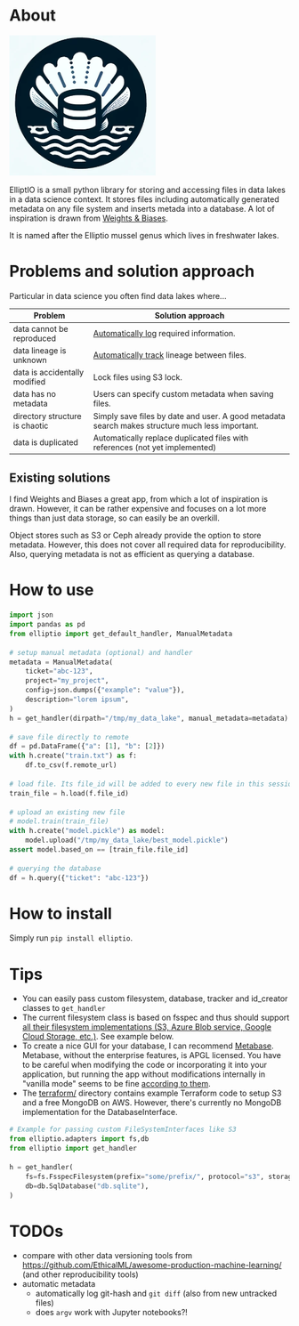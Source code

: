 # About

![](README.assets/2024-01-29-23-44-57.png)

ElliptIO is a small python library for storing and accessing files in data lakes in a data science context. It stores files including automatically generated metadata on any file system and inserts metada into a database. A lot of inspiration is drawn from [Weights & Biases](https://github.com/wandb/wandb).

It is named after the Elliptio mussel genus which lives in freshwater lakes.

# Problems and solution approach

Particular in data science you often find data lakes where...

| Problem                        | Solution approach                                                                                                           |
| ------------------------------ | --------------------------------------------------------------------------------------------------------------------------- |
| data cannot be reproduced      | [Automatically log](https://docs.wandb.ai/guides/track/log#automatically-logged-data) required information.                 |
| data lineage is unknown        | [Automatically track](https://docs.wandb.ai/guides/artifacts/explore-and-traverse-an-artifact-graph) lineage between files. |
| data is accidentally modified  | Lock files using S3 lock.                                                                                                   |
| data has no metadata           | Users can specify custom metadata when saving files.                                                                        |
| directory structure is chaotic | Simply save files by date and user. A good metadata search makes structure much less important.                             |
| data is duplicated             | Automatically replace duplicated files with references (not yet implemented)                                                |

## Existing solutions

I find Weights and Biases a great app, from which a lot of inspiration is drawn. However, it can be rather expensive and focuses on a lot more things than just data storage, so can easily be an overkill.

Object stores such as S3 or Ceph already provide the option to store metadata. However, this does not cover all required data for reproducibility. Also, querying metadata is not as efficient as querying a database.

# How to use

```python
import json
import pandas as pd
from elliptio import get_default_handler, ManualMetadata

# setup manual metadata (optional) and handler
metadata = ManualMetadata(
    ticket="abc-123",
    project="my_project",
    config=json.dumps({"example": "value"}),
    description="lorem ipsum",
)
h = get_handler(dirpath="/tmp/my_data_lake", manual_metadata=metadata)

# save file directly to remote
df = pd.DataFrame({"a": [1], "b": [2]})
with h.create("train.txt") as f:
    df.to_csv(f.remote_url)

# load file. Its file_id will be added to every new file in this session.
train_file = h.load(f.file_id)

# upload an existing new file
# model.train(train_file)
with h.create("model.pickle") as model:
    model.upload("/tmp/my_data_lake/best_model.pickle")
assert model.based_on == [train_file.file_id]

# querying the database
df = h.query({"ticket": "abc-123"})
```

# How to install

Simply run `pip install elliptio`.

# Tips

- You can easily pass custom filesystem, database, tracker and id_creator classes to `get_handler`
- The current filesystem class is based on fsspec and thus should support [all their filesystem implementations (S3, Azure Blob service, Google Cloud Storage, etc.)](https://filesystem-spec.readthedocs.io/en/latest/api.html#other-known-implementations). See example below.
- To create a nice GUI for your database, I can recommend [Metabase](https://www.metabase.com/docs/latest/installation-and-operation/running-metabase-on-docker). Metabase, without the enterprise features, is APGL licensed. You have to be careful when modifying the code or incorporating it into your application, but running the app without modifications internally in "vanilla mode" seems to be fine [according to them](https://discourse.metabase.com/t/licensing-and-agpl-implicaitons-in-different-usage-scenarios/3115/5).
- The [terraform/](terraform/) directory contains example Terraform code to setup S3 and a free MongoDB on AWS. However, there's currently no MongoDB implementation for the DatabaseInterface.

```python
# Example for passing custom FileSystemInterfaces like S3
from elliptio.adapters import fs,db
from elliptio import get_handler

h = get_handler(
    fs=fs.FsspecFilesystem(prefix="some/prefix/", protocol="s3", storage_options={}),
    db=db.SqlDatabase("db.sqlite"),
)
```

# TODOs

- compare with other data versioning tools from https://github.com/EthicalML/awesome-production-machine-learning/ (and other reproducibility tools)
- automatic metadata
  - automatically log git-hash and `git diff` (also from new untracked files)
  - does `argv` work with Jupyter notebooks?!
